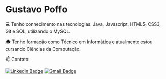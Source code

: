 # Gustavo Poffo

:computer: Tenho conhecimento nas tecnologias: Java, Javascript, HTML5, CSS3, Git e SQL, utilizando o MySQL.

:mortar_board: Tenho formação como Técnico em Informática e atualmente estou cursando Ciências da Computação.

:mailbox: Contato:

[![Linkedin Badge](https://img.shields.io/badge/Gustavo_Poffo-blue?style=flat-square&logo=Linkedin&logoColor=white&link=https://www.linkedin.com/in/gustavo-poffo-068123195/])](https://www.linkedin.com/in/gustavo-poffo-068123195/) [![Gmail Badge](https://img.shields.io/badge/-gustavoxpoffo@gmail.com-c14438?style=flat-square&logo=Gmail&logoColor=white&link=mailto:gustavoxpoffo@gmail.com)](mailto:gustavoxpoffo@gmail.com)
